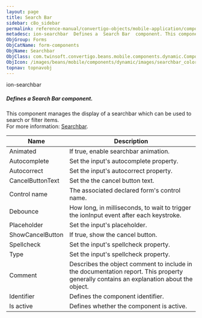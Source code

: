 ```yaml
---
layout: page
title: Search Bar
sidebar: c8o_sidebar
permalink: reference-manual/convertigo-objects/mobile-application/components/form-components/search-bar/
metadesc: ion-searchbar  Defines a  Search Bar  component. This component manages the display of a searchbar which can be used to search or filter items.  For m
ObjGroup: Forms
ObjCatName: form-components
ObjName: Searchbar
ObjClass: com.twinsoft.convertigo.beans.mobile.components.dynamic.ComponentManager$1
ObjIcon: /images/beans/mobile/components/dynamic/images/searchbar_color_32x32.png
topnav: topnavobj
---
```

ion-searchbar<br/>

##### Defines a <i>Search Bar</i> component.<br/>
This component manages the display of a searchbar which can be used to search or filter items.<br/>
 For more information: <a href='https://ionicframework.com/docs/v3/api/components/searchbar/Searchbar/' target='_blank'>Searchbar</a>.

Name | Description 
--- | ---
Animated | If true, enable searchbar animation.
Autocomplete | Set the input's autocomplete property.
Autocorrect | Set the input's autocorrect property.
CancelButtonText | Set the the cancel button text.
Control name | The associated declared form's control name.
Debounce | How long, in milliseconds, to wait to trigger the ionInput event after each keystroke.
Placeholder | Set the input's placeholder.
ShowCancelButton | If true, show the cancel button.
Spellcheck | Set the input's spellcheck property.
Type | Set the input's spellcheck property.
Comment | Describes the object comment to include in the documentation report.  This property generally contains an explanation about the object. 
Identifier | Defines the component identifier.  
Is active | Defines whether the component is active. 


